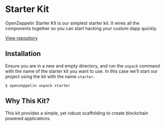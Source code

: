 # Starter Kit

OpenZeppelin Starter Kit is our simplest starter kit. It wires all the components together so you can start hacking your custom dapp quickly.

[View repository](https://github.com/OpenZeppelin/starter-kit)

## Installation

Ensure you are in a new and empty directory, and run the `unpack` command with the name of the starter kit you want to use. In this case we’ll start our project using the kit with the name `starter`.

```console
$ openzeppelin unpack starter
```

## Why This Kit?

This kit provides a simple, yet robust scaffolding to create blockchain powered applications.


